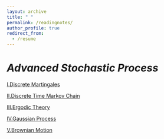 ```yaml
---
layout: archive
title: " "
permalink: /readingnotes/
author_profile: true
redirect_from:
  - /resume
---
```



*Advanced Stochastic Process*
===

[Ⅰ.Discrete Martingales   ](../files/ASP/1.pdf)

[Ⅱ.Discrete Time Markov Chain   ](../files/ASP/2.pdf)

[Ⅲ.Ergodic Theory   ](../files/ASP/3.pdf)

[Ⅳ.Gaussian Process   ](../files/ASP/4.pdf)

[Ⅴ.Brownian Motion   ](../files/ASP/5.pdf)
